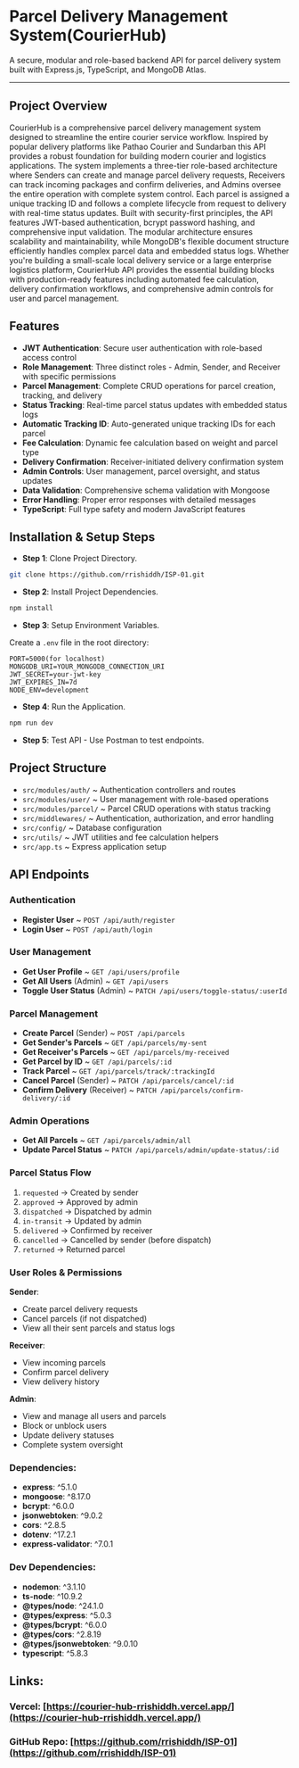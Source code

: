 # Parcel Delivery Management System(CourierHub)

A secure, modular and role-based backend API for parcel delivery system built with Express.js, TypeScript, and MongoDB Atlas.

* * *


## Project Overview
CourierHub is a comprehensive parcel delivery management system designed to streamline the entire courier service workflow. Inspired by popular delivery platforms like Pathao Courier and Sundarban this API provides a robust foundation for building modern courier and logistics applications.
The system implements a three-tier role-based architecture where Senders can create and manage parcel delivery requests, Receivers can track incoming packages and confirm deliveries, and Admins oversee the entire operation with complete system control. Each parcel is assigned a unique tracking ID and follows a complete lifecycle from request to delivery with real-time status updates.
Built with security-first principles, the API features JWT-based authentication, bcrypt password hashing, and comprehensive input validation. The modular architecture ensures scalability and maintainability, while MongoDB's flexible document structure efficiently handles complex parcel data and embedded status logs.
Whether you're building a small-scale local delivery service or a large enterprise logistics platform, CourierHub API provides the essential building blocks with production-ready features including automated fee calculation, delivery confirmation workflows, and comprehensive admin controls for user and parcel management.

###


## Features

* **JWT Authentication**: Secure user authentication with role-based access control
* **Role Management**: Three distinct roles - Admin, Sender, and Receiver with specific permissions
* **Parcel Management**: Complete CRUD operations for parcel creation, tracking, and delivery
* **Status Tracking**: Real-time parcel status updates with embedded status logs
* **Automatic Tracking ID**: Auto-generated unique tracking IDs for each parcel
* **Fee Calculation**: Dynamic fee calculation based on weight and parcel type
* **Delivery Confirmation**: Receiver-initiated delivery confirmation system
* **Admin Controls**: User management, parcel oversight, and status updates
* **Data Validation**: Comprehensive schema validation with Mongoose
* **Error Handling**: Proper error responses with detailed messages
* **TypeScript**: Full type safety and modern JavaScript features

## Installation & Setup Steps

- **Step 1**: Clone Project Directory.
 
```bash
git clone https://github.com/rrishiddh/ISP-01.git
```

- **Step 2**: Install Project Dependencies.

```bash
npm install
```

- **Step 3**: Setup Environment Variables.

Create a `.env` file in the root directory:

```env
PORT=5000(for localhost)
MONGODB_URI=YOUR_MONGODB_CONNECTION_URI
JWT_SECRET=your-jwt-key
JWT_EXPIRES_IN=7d
NODE_ENV=development
```

- **Step 4**: Run the Application.

```bash
npm run dev
```

- **Step 5**: Test API - Use Postman to test endpoints.

###

## Project Structure

* `src/modules/auth/` ~ Authentication controllers and routes
* `src/modules/user/` ~ User management with role-based operations
* `src/modules/parcel/` ~ Parcel CRUD operations with status tracking
* `src/middlewares/` ~ Authentication, authorization, and error handling
* `src/config/` ~ Database configuration
* `src/utils/` ~ JWT utilities and fee calculation helpers
* `src/app.ts` ~ Express application setup

###

## API Endpoints

### Authentication
- **Register User** ~ `POST /api/auth/register`
- **Login User** ~ `POST /api/auth/login`

### User Management
- **Get User Profile** ~ `GET /api/users/profile`
- **Get All Users** (Admin) ~ `GET /api/users`
- **Toggle User Status** (Admin) ~ `PATCH /api/users/toggle-status/:userId`

### Parcel Management
- **Create Parcel** (Sender) ~ `POST /api/parcels`
- **Get Sender's Parcels** ~ `GET /api/parcels/my-sent`
- **Get Receiver's Parcels** ~ `GET /api/parcels/my-received`
- **Get Parcel by ID** ~ `GET /api/parcels/:id`
- **Track Parcel** ~ `GET /api/parcels/track/:trackingId`
- **Cancel Parcel** (Sender) ~ `PATCH /api/parcels/cancel/:id`
- **Confirm Delivery** (Receiver) ~ `PATCH /api/parcels/confirm-delivery/:id`

### Admin Operations
- **Get All Parcels** ~ `GET /api/parcels/admin/all`
- **Update Parcel Status** ~ `PATCH /api/parcels/admin/update-status/:id`

### Parcel Status Flow
1. `requested` → Created by sender
2. `approved` → Approved by admin
3. `dispatched` → Dispatched by admin
4. `in-transit` → Updated by admin
5. `delivered` → Confirmed by receiver
6. `cancelled` → Cancelled by sender (before dispatch)
7. `returned` → Returned parcel

### User Roles & Permissions

**Sender**:
- Create parcel delivery requests
- Cancel parcels (if not dispatched)
- View all their sent parcels and status logs

**Receiver**:
- View incoming parcels
- Confirm parcel delivery
- View delivery history

**Admin**:
- View and manage all users and parcels
- Block or unblock users
- Update delivery statuses
- Complete system oversight

### Dependencies:
- **express**: ^5.1.0
- **mongoose**: ^8.17.0
- **bcrypt**: ^6.0.0
- **jsonwebtoken**: ^9.0.2
- **cors**: ^2.8.5
- **dotenv**: ^17.2.1
- **express-validator**: ^7.0.1

### Dev Dependencies:
- **nodemon**: ^3.1.10
- **ts-node**: ^10.9.2
- **@types/node**: ^24.1.0
- **@types/express**: ^5.0.3
- **@types/bcrypt**: ^6.0.0
- **@types/cors**: ^2.8.19
- **@types/jsonwebtoken**: ^9.0.10
- **typescript**: ^5.8.3

   

## Links: 

### Vercel: [https://courier-hub-rrishiddh.vercel.app/](https://courier-hub-rrishiddh.vercel.app/)

### GitHub Repo: [https://github.com/rrishiddh/ISP-01](https://github.com/rrishiddh/ISP-01)